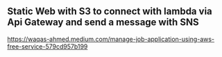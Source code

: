 ## Static Web with S3 to connect with lambda via Api Gateway and send a message with SNS

https://waqas-ahmed.medium.com/manage-job-application-using-aws-free-service-579cd957b199
